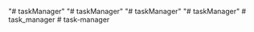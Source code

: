 "# taskManager" 
"# taskManager" 
"# taskManager" 
"# taskManager" 
#   t a s k _ m a n a g e r  
 #   t a s k - m a n a g e r  
 